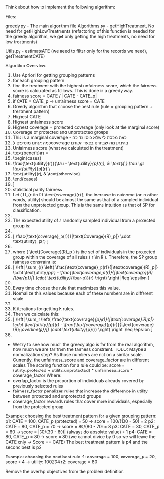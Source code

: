 Think about how to implement the following algorithm:

Files:

greedy.py - The main algorithm file
Algorithms.py - getHighTreatment, No need for getHighLowTreatments (refactoring of this function is needed for the greedy algorithm, we get only getting the high treatments, no need for low treatments)

Utils.py - estimateATE (we need to filter only for the records we need), getTreatmentCATE)

Algorithm Overview:
1. Use Apriori for getting grouping patterns
2. for each grouping pattern
1. find the treatment with the highest unfairness score, which the fairness score is calculated as follows. This is done in a greedy way.
1. fairness score = CATE / | CATE - CATE_p|
1. if CATE = CATE_p => unfairness score = CATE
2. Greedy algorithm that choose the best rule (rule = grouping pattern + treatment pattern)
1. Highest CATE
2. Highest unfairness score
3. Highest coverage + protected coverage (only look at the marginal score)
1. Coverage of protected and unprotected groups
1. This is a marginal coverage - כמה מכסה לי שלא כוסו עד כה
2. כמה אנחנו מוסיפים לcoverage בהינתן מה שבחרנו בצעד הקודם
2. Unfairness score (what we calculated in the treatment)
1. \text{benefit}(r) = 
2. \begin{cases} 
3. \frac{\text{utility}(r)}{\tau - \text{utility}_{p}(r)}, & \text{if } \tau \ge \text{utility}_{p}(r) \\
4. \text{utility}(r), & \text{otherwise}
5. \end{cases} 
6. \]
3. statistical parity fairness
1. Let \( U_{r \in R} \text{coverage}(r) \), the increase in outcome (or in other words, utility) should be almost the same as that of a sampled individual from the unprotected group. This is the same intuition as that of SP for classification.
2. 
3. The expected utility of a randomly sampled individual from a protected group is:
4. 
5. \[ \frac{\text{coverage}_p(r)}{|\text{Coverage}(R)_p|} \cdot \text{utility}_p(r) \]
6. 
7. where \( \text{Coverage}(R)_p \) is the set of individuals in the protected group within the coverage of all rules \( r \in R \). Therefore, the SP group fairness constraint is:
8. \[ \left| \sum_{r} \left( \frac{\text{coverage}_p(r)}{|\text{coverage}(R)_p|} \cdot \text{utility}_p(r) - \frac{\text{coverage}_p(r)}{|\text{coverage}(R)_{\bar{p}}|} \cdot \text{utility}_{\bar{p}}(r) \right) \right| \leq \epsilon \]
4. 
4. Every time choose the rule that maximizes this value.
5. Normalize this values because each of these numbers are in different scale
6. 
7. K iterations for getting K rules.
3. Then we calculate this:
1. \[ \left| \sum_r \left( \frac{\text{coverage}_{p}(r)}{|\text{coverage}(R)_p|} \cdot \text{utility}_{p}(r) - \frac{\text{coverage}_{p}(r)}{|\text{coverage}(R)_{\overline{p}}|} \cdot \text{utility}_{p}(r) \right) \right| \leq \epsilon \]
4. 
* We try to see how much the greedy algo is far from the real algorithm, how much we are far from the fairness constraint.
TODO: Maybe a normalization step? As those numbers are not on a similar scale.
Currently, the unfairness_score and coverage_factor are in different scales
The scoring function for a rule could be: score = (utility_protected + utility_unprotected) * unfairness_score * coverage_factor
Where:
* overlap_factor is the proportion of individuals already covered by previously selected rules
* fairness_factor penalizes rules that increase the difference in utility between protected and unprotected groups
* coverage_factor rewards rules that cover more individuals, especially from the protected group

Example: choosing the best treatment pattern for a given grouping pattern:
p1: CATE = 100, CATE_p (protected) = 50 -> score = 100/(100 - 50) = 2
p2: CATE = 80, CATE_p = 70 -> score = 80/(80 - 70) = 8
p3: CATE = 30, CATE_p = 60 -> score = |30/(30 - 60)| (always do absolute value) = 1
p4: CATE = 80, CATE_p = 80 -> score = 80 (we cannot divide by 0 so we will leave the CATE only -> Score == CATE)
The best treatment pattern is p4 and the second best is p2

Example: choosing the next best rule
r1: coverage = 100, coverage_p = 20, score = 4 -> utility: 100*20*4
r2: coverage = 80

Remove the overlap objectives from the problem definition.